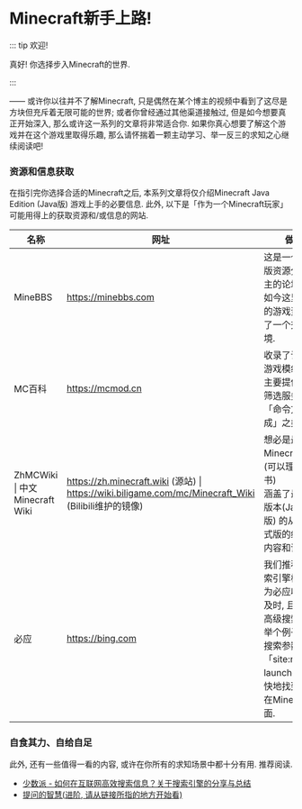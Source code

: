 # Minecraft新手上路!

::: tip 欢迎!

真好! 你选择步入Minecraft的世界.

:::

—— 或许你以往并不了解Minecraft, 只是偶然在某个博主的视频中看到了这尽是方块但充斥着无限可能的世界; 或者你曾经通过其他渠道接触过, 但是如今想要真正开始深入, 那么或许这一系列的文章将非常适合你. 如果你真心想要了解这个游戏并在这个游戏里取得乐趣, 那么请怀揣着一颗主动学习、举一反三的求知之心继续阅读吧!  

### 资源和信息获取

在指引完你选择合适的Minecraft之后, 本系列文章将仅介绍Minecraft Java Edition (Java版) 游戏上手的必要信息. 此外, 以下是「作为一个Minecraft玩家」可能用得上的获取资源和/或信息的网站.

| 名称                           | 网址                                                         | 做什么的?                                                    |
| ------------------------------ | ------------------------------------------------------------ | ------------------------------------------------------------ |
| MineBBS                        | https://minebbs.com                                          | 这是一个前期以基岩版资源分享和讨论为主的论坛. <br>如今这里有一些独特的游戏资源, 并提供了一个交流讨论的环境. |
| MC百科                         | https://mcmod.cn                                             | 收录了许多高人气的游戏模组和其他资源, <br>主要提供模组下载、筛选服务, 以及诸如「命令方块指令生成」之类的实用工具. |
| ZhMCWiki \| 中文Minecraft Wiki | https://zh.minecraft.wiki (源站) \| <br>https://wiki.biligame.com/mc/Minecraft_Wiki (Bilibili维护的镜像) | 想必是最完整的Minecraft游戏维基 (可以理解为百科全书)<br>涵盖了最主要的两个版本(Java版&基岩版) 的从快照版到正式版的绝大多数更新内容和详细信息. |
| 必应                           | https://bing.com                                             | 我们推荐使用必应搜索引擎检索信息. 因为必应收录网站非常及时, 且有很完备的高级搜索功能. <br>举个例子, 使用带有搜索参数的搜索词「site:minebbs.com launcherx」可以更快地找到LauncherX在MineBBS的发布页面. |



### 自食其力、自给自足

此外, 还有一些值得一看的内容, 或许在你所有的求知场景中都十分有用. 推荐阅读.

- [少数派 - 如何在互联网高效搜索信息？关于搜索引擎的分享与总结](https://sspai.com/post/73134#)
- [提问的智慧(进阶, 请从链接所指的地方开始看)](https://lug.ustc.edu.cn/wiki/doc/smart-questions/#%E4%BD%BF%E7%94%A8%E6%9C%89%E6%84%8F%E4%B9%89%E4%B8%94%E6%8F%8F%E8%BF%B0%E6%98%8E%E7%A1%AE%E7%9A%84%E6%A0%87%E9%A2%98)


